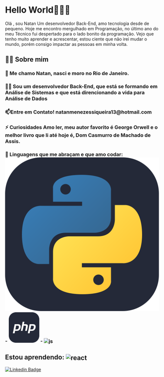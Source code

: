 <h1>Hello World👨🏽‍💻</h1>
Olá , sou Natan
Um desenvolvedor Back-End, amo tecnologia desde de pequeno. Hoje me encontro mergulhado em Programação, no último ano do meu Técnico fui despertado para o lado bonito da programação. Vejo que tenho muito aprender e acrescentar, estou ciente que não irei mudar o mundo, porém consigo impactar as pessoas em minha volta.
<h2>🙋‍♂️ Sobre mim</h2>

<h3>🔭 Me chamo Natan, nasci e moro no Rio de Janeiro.</h3>


<h3>👨‍💻 Sou um desenvolvedor Back-End, que está se formando em Análise de Sistemas e que está direncionando a vida para Análise de Dados</h3>

<h3>📫Entre em Contato! natanmenezessiqueira13@hotmail.com</h3>

<h3>⚡ Curiosidades Amo ler, meu autor favorito é George Orwell e o melhor livro que li até hoje é, Dom Casmurro de Machado de Assis.</h3>

<h3>👨‍ Linguagens que me abraçam e que amo codar: <img src="https://github.com/tandpfun/skill-icons/blob/main/icons/Python-Dark.svg"> -  <img src= "https://github.com/tandpfun/skill-icons/blob/main/icons/PHP-Dark.svg" width="100" height="100"> - <img align="center" alt="js" src="https://img.shields.io/badge/JavaScript-F7DF1E?style=for-the-badge&logo=javascript&logoColor=black" width="100" height="100" />
  </h3>

<h2>Estou aprendendo: <img align="center" alt="react" src="https://img.shields.io/badge/React-20232A?style=for-the-badge&logo=react&logoColor=61DAFB" /></h2>

[![Linkedin Badge](https://img.shields.io/badge/-Natan%20Menezes-6633cc?style=flat-square&logo=Linkedin&logoColor=white&link=https://www.linkedin.com/in/natan-siqueira-319b55164//)](https://www.linkedin.com/in/natan-siqueira-319b55164/) 




